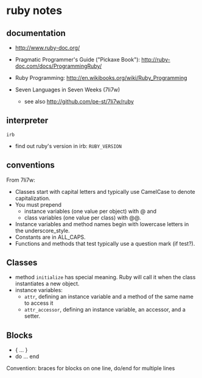 ruby notes
==========

## documentation

- http://www.ruby-doc.org/

- Pragmatic Programmer's Guide ("Pickaxe Book"): http://ruby-doc.com/docs/ProgrammingRuby/
- Ruby Programming: http://en.wikibooks.org/wiki/Ruby_Programming
- Seven Languages in Seven Weeks (7li7w)
  - see also http://github.com/pe-st/7li7w/ruby


## interpreter

`irb`

- find out ruby's version in irb: `RUBY_VERSION`


## conventions

From 7li7w:
- Classes start with capital letters and typically use CamelCase to denote capitalization.
- You must prepend
  - instance variables (one value per object) with @ and
  - class variables (one value per class) with @@.
- Instance variables and method names begin with lowercase letters in the underscore_style.
- Constants are in ALL_CAPS.
- Functions and methods that test typically use a question mark (if test?).


## Classes

- method `initialize` has special meaning. Ruby will call it when the class instantiates a new object.
- instance variables:
  - `attr`, defining an instance variable and a method of the same name to access it
  - `attr_accessor`, defining an instance variable, an accessor, and a setter.


## Blocks

- { ... }
- do ... end

Convention: braces for blocks on one line, do/end for multiple lines
